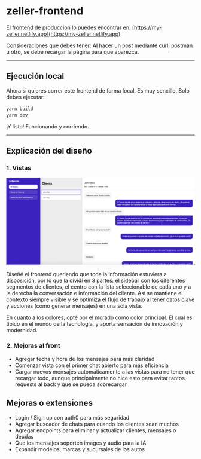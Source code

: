 # zeller-frontend

El frontend de producción lo puedes encontrar en: [https://my-zeller.netlify.app](https://my-zeller.netlify.app)

Consideraciones que debes tener:
Al hacer un post mediante curl, postman u otro, se debe recargar la página para que aparezca.

---

## Ejecución local
Ahora si quieres correr este frontend de forma local. Es muy sencillo.
Solo debes ejecutar:
```bash
yarn build
yarn dev
```

¡Y listo! Funcionando y corriendo.

---

## Explicación del diseño
### 1. Vistas
![View](assets/view.png)

Diseñé el frontend queriendo que toda la información estuviera a disposición, por lo que la dividí en 3 partes: el sidebar con los diferentes segmentos de clientes, el centro con la lista seleccionable de cada uno y a la derecha la conversación e información del cliente. Así se mantiene el contexto siempre visible y se optimiza el flujo de trabajo al tener datos clave y acciones (como generar mensajes) en una sola vista.

En cuanto a los colores, opté por el morado como color principal. El cual es típico en el mundo de la tecnología, y aporta sensación de innovación y modernidad.

### 2. Mejoras al front
* Agregar fecha y hora de los mensajes para más claridad
* Comenzar vista con el primer chat abierto para más eficiencia
* Cargar nuevos mensajes automáticamente a las vistas para no tener que recargar todo, aunque principalmente no hice esto para evitar tantos requests al back y que se pueda sobrecargar

## Mejoras o extensiones
* Login / Sign up con auth0 para más seguridad
* Agregar buscador de chats para cuando los clientes sean muchos
* Agregar endpoints para eliminar y actualizar clientes, mensajes o deudas
* Que los mensajes soporten images y audio para la IA
* Expandir modelos, marcas y sucursales de los autos